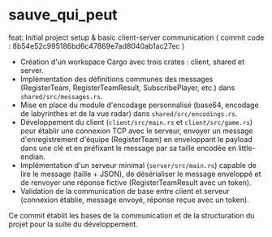 # sauve_qui_peut

feat: Initial project setup & basic client-server communication ( commit code : 8b54e52c995186bd6c47869e7ad8040ab1ac27ec )

- Création d'un workspace Cargo avec trois crates : client, shared et server.
- Implémentation des définitions communes des messages (RegisterTeam, RegisterTeamResult, SubscribePlayer, etc.) dans `shared/src/messages.rs`.
- Mise en place du module d'encodage personnalisé (base64, encodage de labyrinthes et de la vue radar) dans `shared/src/encodings.rs`.
- Développement du client (`client/src/main.rs` et `client/src/game.rs`) pour établir une connexion TCP avec le serveur, envoyer un message d'enregistrement d'équipe (RegisterTeam) en enveloppant le payload dans une clé et en préfixant le message par sa taille encodée en little-endian.
- Implémentation d'un serveur minimal (`server/src/main.rs`) capable de lire le message (taille + JSON), de désérialiser le message enveloppé et de renvoyer une réponse fictive (RegisterTeamResult avec un token).
- Validation de la communication de base entre client et serveur (connexion établie, message envoyé, réponse reçue avec un token).

Ce commit établit les bases de la communication et de la structuration du projet pour la suite du développement.
